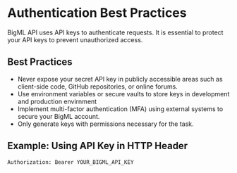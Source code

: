 # Authentication Best Practices

BigML API uses API keys to authenticate requests. It is essential to protect your API keys to prevent unauthorized access.

## Best Practices

- Never expose your secret API key in publicly accessible areas such as client-side code, GitHub repositories, or online forums.
- Use environment variables or secure vaults to store keys in development and production envirnment
- Implement multi-factor authentication (MFA) using external systems to secure your BigML account.
-  Only generate keys with permissions necessary for the task.

## Example: Using API Key in HTTP Header

```http
Authorization: Bearer YOUR_BIGML_API_KEY
```

